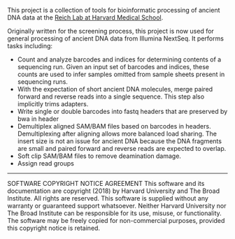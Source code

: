 This project is a collection of tools for bioinformatic processing of ancient DNA data at the [Reich Lab at Harvard Medical School](https://reich.hms.harvard.edu). 

Originally written for the screening process, this project is now used for general processing of ancient DNA data from Illumina NextSeq. It performs tasks including:

- Count and analyze barcodes and indices for determining contents of a sequencing run. Given an input set of barcodes and indices, these counts are used to infer samples omitted from sample sheets present in sequencing runs.
- With the expectation of short ancient DNA molecules, merge paired forward and reverse reads into a single sequence. This step also implicitly trims adapters. 
- Write single or double barcodes into fastq headers that are preserved by bwa in header
- Demultiplex aligned SAM/BAM files based on barcodes in headers. Demultiplexing after aligning allows more balanced load sharing. The insert size is not an issue for ancient DNA because the DNA fragments are small and paired forward and reverse reads are expected to overlap. 
- Soft clip SAM/BAM files to remove deamination damage. 
- Assign read groups

---

SOFTWARE COPYRIGHT NOTICE AGREEMENT
This software and its documentation are copyright (2018) by Harvard University 
and The Broad Institute. All rights are reserved. This software is supplied 
without any warranty or guaranteed support whatsoever. Neither Harvard 
University nor The Broad Institute can be responsible for its use, misuse, or 
functionality. The software may be freely copied for non-commercial purposes, 
provided this copyright notice is retained.

